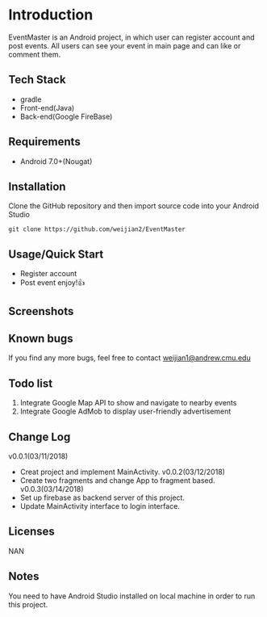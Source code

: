 # Introduction
EventMaster is an Android project, in which user can register account and post events. All users can see your event in main page and can like or comment them.

## Tech Stack
* gradle
* Front-end(Java)
* Back-end(Google FireBase)

## Requirements
* Android 7.0+(Nougat)

## Installation
Clone the GitHub repository and then import source code into your Android Studio

```
git clone https://github.com/weijian2/EventMaster
```


## Usage/Quick Start
* Register account
* Post event enjoy!:+1:

## Screenshots
<!-- <p float="left">
  <img src="https://github.com/weijian2/EventMaster/raw/master/demoPics/login.jpeg" width="400" />
  <img src="https://github.com/weijian2/EventMaster/raw/master/demoPics/main.jpeg" width="400" /> 
  <img src="https://github.com/weijian2/EventMaster/raw/master/demoPics/upload.jpeg" width="400" />
  <img src="https://github.com/weijian2/EventMaster/raw/master/demoPics/post.jpeg" width="400" />
</p> -->

## Known bugs
If you find any more bugs, feel free to contact weijian1@andrew.cmu.edu

## Todo list
1. Integrate Google Map API to show and navigate to nearby events
2. Integrate Google AdMob to display user-friendly advertisement

## Change Log
v0.0.1(03/11/2018)<br>
* Creat project and implement MainActivity.
v0.0.2(03/12/2018)<br>
* Create two fragments and change App to fragment based.
v0.0.3(03/14/2018)<br>
* Set up firebase as backend server of this project.
* Update MainActivity interface to login interface.

## Licenses
NAN

## Notes
You need to have Android Studio installed on local machine in order to run this project.

